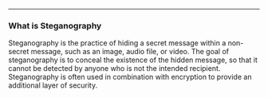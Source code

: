 --- ---
<h3>What is Steganography</h3>
Steganography is the practice of hiding a secret message within a non-secret message, such as an image, audio file, or video. The goal of steganography is to conceal the existence of the hidden message, so that it cannot be detected by anyone who is not the intended recipient. Steganography is often used in combination with encryption to provide an additional layer of security.
